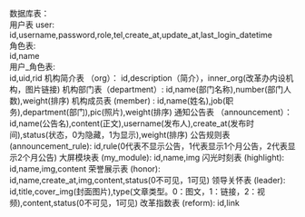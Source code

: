 数据库表：  
    用户表 user:  
        id,username,password,role,tel,create_at,update_at,last_login_datetime  
            角色表:  
                id,name  
            用户_角色表:  
                id,uid,rid
    机构简介表 （org）：
        id,description（简介），inner_org(改革办内设机构，图片链接)
    机构部门表（department）:
        id,name(部门名称),number(部门人数),weight(排序)
    机构成员表 (member) :
        id,name(姓名),job(职务),department(部门),pic(照片),weight(排序)
    通知公告表 （announcement）：
        id,name(公告名),content(正文),username(发布人),create_at(发布时间),status(状态，0为隐藏，1为显示),weight(排序)
    公告规则表 (announcement_rule):
        id,rule(0代表不显示公告，1代表显示1个月公告，2代表显示2个月公告)
    大屏模块表 (my_module):
        id,name,img
    闪光时刻表 (highlight):
        id,name,img,content
    荣誉展示表 (honor):
        id,name,create_at,img,content,status(0不可见，1可见)
    领导关怀表 (leader):
        id,title,cover_img(封面图片),type(文章类型。0：图文，1：链接，2：视频),content,status(0不可见，1可见)
    改革指数表 (reform):
        id,link
